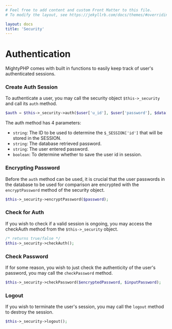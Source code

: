 ```yaml
---
# Feel free to add content and custom Front Matter to this file.
# To modify the layout, see https://jekyllrb.com/docs/themes/#overriding-theme-defaults

layout: docs
title: 'Security'
---
```

# Authentication
MightyPHP comes with built in functions to easily keep track of user's authenticated sessions.

### Create Auth Session
To authenticate a user, you may call the security object `$this->_security` and call its `auth` method.

```php
$auth = $this->_security->auth($user['u_id'], $user['password'], $data['password']);
```

The auth method has 4 parameters:
- `string`: The ID to be used to determine the `$_SESSION['id']` that will be stored in the SESSION.
- `string`: The database retrieved password.
- `string`: The user entered password.
- `boolean`: To determine whether to save the user id in session.

### Encrypting Password
Before the `auth` method can be used, it is crucial that the user passwords in the database to be used for comparison are encrypted with the `encryptPassword` method of the security object.

```php
$this->_security->encryptPassword($password);
```

### Check for Auth
If you wish to check if a valid session is ongoing, you may access the checkAuth method from the `$this->_security` object.

```php
/* returns true/false */
$this->_security->checkAuth();
```
### Check Password
If for some reason, you wish to just check the authenticity of the user's password, you may call the `checkPassword` method.
```php
$this->_security->checkPassword($encryptedPassword, $inputPassword);
```

### Logout
If you wish to terminate the user's session, you may call the `logout` method to destroy the session.
```php
$this->_security->logout();
```